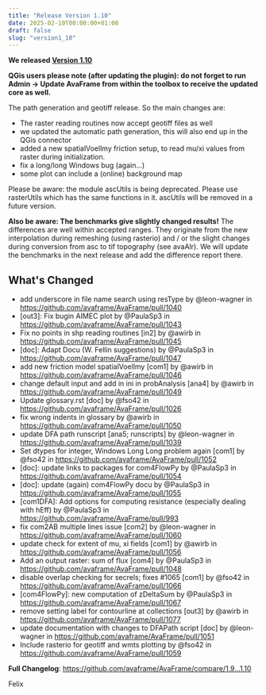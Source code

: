 ```yaml
---
title: "Release Version 1.10"
date: 2025-02-10T00:00:00+01:00
draft: false
slug: "version1_10"
---
```


**We released [Version 1.10](https://github.com/avaframe/AvaFrame/releases/tag/1.10)** 

**QGis users please note (after updating the plugin): do not forget to run Admin -> Update AvaFrame from within the 
toolbox to receive the updated core as well.** 

The path generation and geotiff release. So the main changes are:
* The raster reading routines now accept geotiff files as well 
* we updated the automatic path generation, this will also end up in the QGis connector
* added a new spatialVoellmy friction setup, to read mu/xi values from raster during initialization. 
* fix a long/long Windows bug (again...)
* some plot can include a (online) background map

Please be aware: the module ascUtils is being deprecated. Please use rasterUtils which has the same functions in it. ascUtils will be removed in a future version. 

**Also be aware: The benchmarks give slightly changed results!** The differences are well within accepted ranges. They originate from the new interpolation during remeshing (using rasterio) and / or the slight changes during conversion from asc to tif topography (see avaAlr). We will update the benchmarks in the next release and add the difference report there. 

## What's Changed
* add underscore in file name search using resType by @leon-wagner in https://github.com/avaframe/AvaFrame/pull/1040
* [out3]: Fix bugin AIMEC plot  by @PaulaSp3 in https://github.com/avaframe/AvaFrame/pull/1043
* Fix no points in shp reading routines [in2] by @awirb in https://github.com/avaframe/AvaFrame/pull/1045
* [doc]: Adapt Docu (W. Fellin suggestions) by @PaulaSp3 in https://github.com/avaframe/AvaFrame/pull/1047
* add new friction model spatialVoellmy [com1] by @awirb in https://github.com/avaframe/AvaFrame/pull/1046
* change default input and add in ini in probAnalysis [ana4] by @awirb in https://github.com/avaframe/AvaFrame/pull/1049
* Update glossary.rst [doc] by @fso42 in https://github.com/avaframe/AvaFrame/pull/1026
* fix wrong indents in glossary by @awirb in https://github.com/avaframe/AvaFrame/pull/1050
* update DFA path runscript [ana5; runscripts] by @leon-wagner in https://github.com/avaframe/AvaFrame/pull/1039
* Set dtypes for integer, Windows Long Long problem again [com1] by @fso42 in https://github.com/avaframe/AvaFrame/pull/1052
* [doc]: update links to packages for com4FlowPy  by @PaulaSp3 in https://github.com/avaframe/AvaFrame/pull/1054
* [doc]: update (again) com4FlowPy docu by @PaulaSp3 in https://github.com/avaframe/AvaFrame/pull/1055
* [com1DFA]: Add options for computing resistance (especially dealing with hEff) by @PaulaSp3 in https://github.com/avaframe/AvaFrame/pull/993
* fix com2AB multiple lines issue [com2] by @leon-wagner in https://github.com/avaframe/AvaFrame/pull/1060
* update check for extent of mu, xi fields [com1] by @awirb in https://github.com/avaframe/AvaFrame/pull/1056
* Add an output raster: sum of flux [com4] by @PaulaSp3 in https://github.com/avaframe/AvaFrame/pull/1048
* disable overlap checking for secrels; fixes #1065 [com1] by @fso42 in https://github.com/avaframe/AvaFrame/pull/1066
* [com4FlowPy]: new computation of zDeltaSum by @PaulaSp3 in https://github.com/avaframe/AvaFrame/pull/1067
* remove setting label for contourline at collections [out3] by @awirb in https://github.com/avaframe/AvaFrame/pull/1077
* update documentation with changes to DFAPath script [doc] by @leon-wagner in https://github.com/avaframe/AvaFrame/pull/1051
* Include rasterio for geotiff and wmts plotting  by @fso42 in https://github.com/avaframe/AvaFrame/pull/1059


**Full Changelog**: https://github.com/avaframe/AvaFrame/compare/1.9...1.10


Felix
